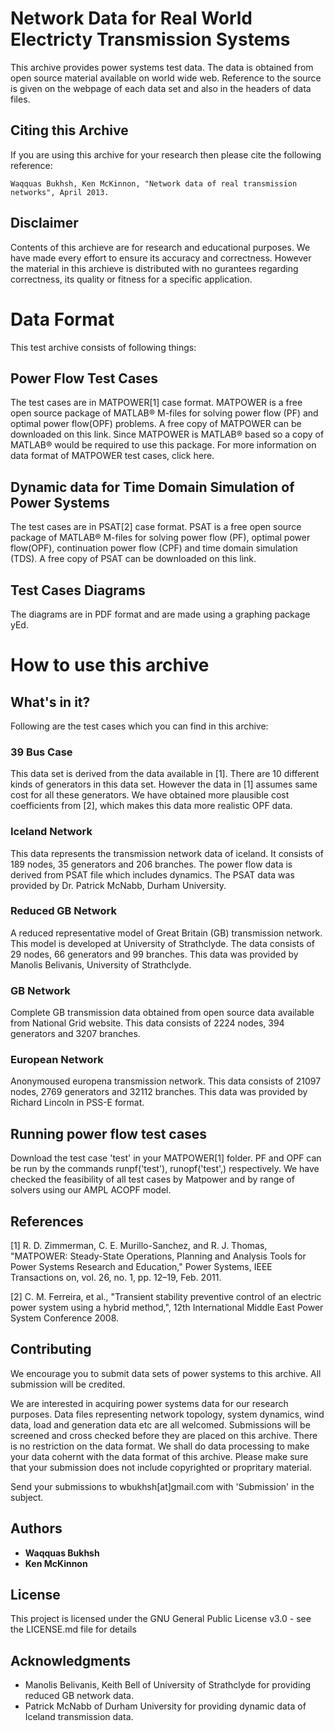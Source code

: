 # Network Data for Real World Electricty Transmission Systems

This archive provides power systems test data. The data is obtained from open source material available on world wide web. Reference to the source is given on the webpage of each data set and also in the headers of data files.

## Citing this Archive

If you are using this archive for your research then please cite the following reference:
```
Waqquas Bukhsh, Ken McKinnon, "Network data of real transmission networks", April 2013.
```

## Disclaimer

Contents of this archieve are for research and educational purposes. We have made every effort to ensure its accuracy and correctness. However the material in this archieve is distributed with no gurantees regarding correctness, its quality or fitness for a specific application.


# Data Format

This test archive consists of following things:

##   Power Flow Test Cases

The test cases are in MATPOWER[1] case format. MATPOWER is a free open source package of MATLAB® M-files for solving power flow (PF) and optimal power flow(OPF) problems. A free copy of MATPOWER can be downloaded on this link. Since MATPOWER is MATLAB® based so a copy of MATLAB® would be required to use this package. For more information on data format of MATPOWER test cases, click here.

##    Dynamic data for Time Domain Simulation of Power Systems

  The test cases are in PSAT[2] case format. PSAT is a free open source package of MATLAB® M-files for solving power flow (PF), optimal power flow(OPF), continuation power flow (CPF) and time domain simulation (TDS). A free copy of PSAT can be downloaded on this link.
 
 ## Test Cases Diagrams

The diagrams are in PDF format and are made using a graphing package yEd.  

# How to use this archive

## What's in it?
Following are the test cases which you can find in this archive:

### 39 Bus Case

This data set is derived from the data available in [1]. There are 10 different kinds of generators in this data set. However the data in [1] assumes same cost for all these generators. We have obtained more plausible cost coefficients from [2], which makes this data more realistic OPF data.

### Iceland Network
This data represents the transmission network data of iceland. It consists of 189 nodes, 35 generators and 206 branches. The power flow data is derived from PSAT file which includes dynamics. The PSAT data was provided by Dr. Patrick McNabb, Durham University.

### Reduced GB Network
  A reduced representative model of Great Britain (GB) transmission network. This model is developed at University of Strathclyde. The data consists of 29 nodes, 66 generators and 99 branches. This data was provided by Manolis Belivanis, University of Strathclyde.

### GB Network

Complete GB transmission data obtained from open source data available from National Grid website. This data consists of 2224 nodes, 394 generators and 3207 branches.

### European Network
  Anonymoused europena transmission network. This data consists of 21097 nodes, 2769 generators and 32112 branches. This data was provided by Richard Lincoln in PSS-E format.

## Running power flow test cases

Download the test case 'test' in your MATPOWER[1] folder. PF and OPF can be run by the commands runpf('test'), runopf('test',) respectively. We have checked the feasibility of all test cases by Matpower and by range of solvers using our AMPL ACOPF model.

 
## References
[1] R. D. Zimmerman, C. E. Murillo-Sanchez, and R. J. Thomas, "MATPOWER: Steady-State Operations, Planning and Analysis Tools for Power Systems Research and Education," Power Systems, IEEE Transactions on, vol. 26, no. 1, pp. 12–19, Feb. 2011. 

[2] C. M. Ferreira, et al., "Transient stability preventive control of an electric power system using a hybrid method,", 12th International Middle East Power System Conference 2008.


## Contributing

We encourage you to submit data sets of power systems to this archive. All submission will be credited.

We are interested in acquiring power systems data for our research purposes. Data files representing network topology, system dynamics, wind data, load and generation data etc are all welcomed. Submissions will be screened and cross checked before they are placed on this archive. There is no restriction on the data format. We shall do data processing to make your data cohernt with the data format of this archive. Please make sure that your submission does not include copyrighted or propritary material.

Send your submissions to wbukhsh[at]gmail.com with 'Submission' in the subject. 



## Authors

* **Waqquas Bukhsh** 
* **Ken McKinnon** 


## License

This project is licensed under the GNU General Public License v3.0 - see the LICENSE.md file for details

## Acknowledgments

* Manolis Belivanis, Keith Bell of University of Strathclyde for providing reduced GB network data.
* Patrick McNabb of Durham University for providing dynamic data of Iceland transmission data.


